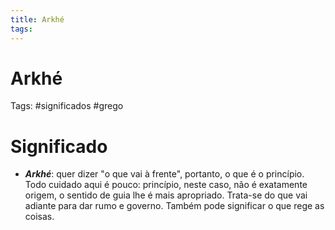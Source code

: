 ```yaml
---
title: Arkhé
tags: 
---
```

# Arkhé
Tags: #significados #grego
# Significado
- ***Arkhé***: quer dizer "o que vai à frente", portanto, o que é o princípio. Todo cuidado aqui é pouco: princípio, neste caso, não é exatamente origem, o sentido de guia lhe é mais apropriado. Trata-se do que vai adiante para dar rumo e governo. Também pode significar o que rege as coisas.
